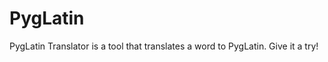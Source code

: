 PygLatin
========

PygLatin Translator is a tool that translates a word to PygLatin.
Give it a try!
